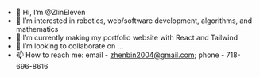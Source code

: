 - 👋 Hi, I’m @ZlinEleven
- 👀 I’m interested in robotics, web/software development, algorithms, and mathematics
- 🌱 I’m currently making my portfolio website with React and Tailwind
- 💞️ I’m looking to collaborate on ...
- 📫 How to reach me: email - zhenbin2004@gmail.com; phone - 718-696-8616

<!---
ZlinEleven/ZlinEleven is a ✨ special ✨ repository because its `README.md` (this file) appears on your GitHub profile.
You can click the Preview link to take a look at your changes.
--->
